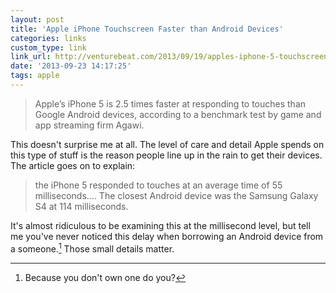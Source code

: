```yaml
---
layout: post
title: 'Apple iPhone Touchscreen Faster than Android Devices'
categories: links
custom_type: link
link_url: http://venturebeat.com/2013/09/19/apples-iphone-5-touchscreen-is-2-5-times-faster-than-android-devices/
date: '2013-09-23 14:17:25'
tags: apple
---
```

> Apple’s iPhone 5 is 2.5 times faster at responding to touches than Google Android devices, according to a benchmark test by game and app streaming firm Agawi.

This doesn't surprise me at all. The level of care and detail Apple spends on this type of stuff is the reason people line up in the rain to get their devices. The article goes on to explain:

 > the iPhone 5 responded to touches at an average time of 55 milliseconds…. The closest Android device was the Samsung Galaxy S4 at 114 milliseconds.

It's almost ridiculous to be examining this at the millisecond level, but tell me you've never noticed this delay when borrowing an Android device from a someone.[^1] Those small details matter.

 [^1]: Because you don't own one do you?
